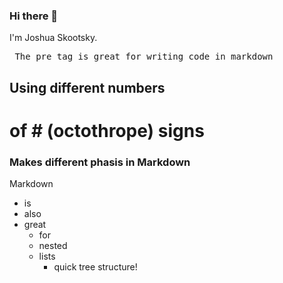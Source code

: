 ### Hi there 👋

I'm Joshua Skootsky.

<pre> The pre tag is great for writing code in markdown
</pre>

## Using different numbers
# of # (octothrope) signs
### Makes different phasis in Markdown

Markdown
* is
* also
* great
  * for
  * nested
  * lists
    * quick tree structure!

<!--
**JoshuaSkootsky/JoshuaSkootsky** is a ✨ _special_ ✨ repository because its `README.md` (this file) appears on your GitHub profile.

Here are some ideas to get you started:

- 🔭 I’m currently working on ...
- 🌱 I’m currently learning ...
- 👯 I’m looking to collaborate on ...
- 🤔 I’m looking for help with ...
- 💬 Ask me about ...
- 📫 How to reach me: ...
- 😄 Pronouns: ...
- ⚡ Fun fact: ...
-->
